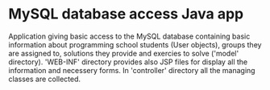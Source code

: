 # MySQL database access Java app

Application giving basic access to the MySQL database containing basic information about programming school students (User objects), groups they are assigned to, solutions they provide and exercies to solve ('model' directory). 'WEB-INF' directory provides also JSP files for display all the information and necessery forms. In 'controller' directory all the managing classes are collected.
